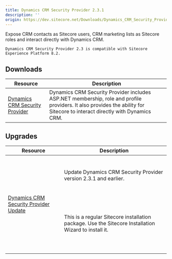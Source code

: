 ```yaml
---
title: Dynamics CRM Security Provider 2.3.1
description: ''
origin: https://dev.sitecore.net/Downloads/Dynamics_CRM_Security_Provider/2_3/Dynamics_CRM_Security_Provider_2_3_1.aspx
---
```


Expose CRM contacts as Sitecore users, CRM marketing lists as Sitecore roles and interact directly with Dynamics CRM.

`Dynamics CRM Security Provider 2.3 is compatible with Sitecore Experience Platform 8.2.`

## Downloads

 | Resource | Description |
 | --- | --- |
 | [Dynamics CRM Security Provider](https://scdp.blob.core.windows.net/downloads/Dynamics%20CRM%20Security%20Provider/2%203/Dynamics%20CRM%20Security%20Provider%202%203%201/Secure/Microsoft%20Dynamics%20CRM%20Security%20Provider%202.3.1%20rev.%20170106.zip) | Dynamics CRM Security Provider includes ASP.NET membership, role and profile providers. It also provides the ability for Sitecore to interact directly with Dynamics CRM. |

## Upgrades

 | Resource | Description |
 | --- | --- |
 | [Dynamics CRM Security Provider Update](https://scdp.blob.core.windows.net/downloads/Dynamics%20CRM%20Security%20Provider/2%203/Dynamics%20CRM%20Security%20Provider%202%203%201/Secure/Microsoft%20Dynamics%20CRM%20Security%20Provider%202.3.1%20rev.%20170106%20Update.zip) | <br /><br />Update Dynamics CRM Security Provider version 2.3.1 and earlier.<br /><br />  <Alert variant='warning' mb={4}><br />    <AlertIcon /><br />    <br /><br />This is a regular Sitecore installation package. Use the Sitecore Installation Wizard to install it.<br /><br /><br />  </Alert><br />   |